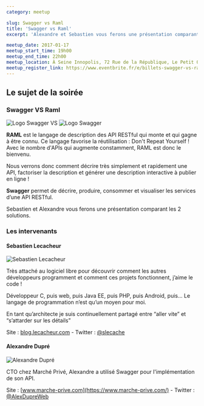 ```yaml
---
category: meetup

slug: Swagger vs Raml
title: 'Swagger vs Raml'
excerpt: 'Alexandre et Sebastien vous ferons une présentation comparant Swagger et Raml.'

meetup_date: 2017-01-17
meetup_start_time: 19h00
meetup_end_time: 22h00
meetup_location: À Seine Innopolis, 72 Rue de la République, Le Petit Quevilly
meetup_register_link: https://www.eventbrite.fr/e/billets-swagger-vs-raml-31072484638
---
```


## Le sujet de la soirée

### Swagger VS Raml

![Logo Swagger](/images/meetups/swagger.png) VS ![Logo Swagger](/images/meetups/ramllogo.png)

**RAML** est le langage de description des API RESTful qui monte et qui gagne à être connu. Ce langage favorise la réutilisation : Don't Repeat Yourself ! Avec le nombre d'APIs qui augmente constamment, RAML est donc le bienvenu.

Nous verrons donc comment décrire très simplement et rapidement une API, factoriser la description et générer une description interactive à publier en ligne !

**Swagger** permet de décrire, produire, consommer et visualiser les services d’une API RESTful.

Sebastien et Alexandre vous ferons une présentation comparant les 2 solutions.

### Les intervenants

#### Sebastien Lecacheur

![Sebastien Lecacheur](https://pbs.twimg.com/profile_images/722358213836992512/nfBoZl5a_200x200.jpg)

Très attaché au logiciel libre pour découvrir comment les autres développeurs programment et comment ces projets fonctionnent, j’aime le code !

Développeur C, puis web, puis Java EE, puis PHP, puis Android, puis… Le langage de programmation n’est qu’un moyen pour moi.

En tant qu’architecte je suis continuellement partagé entre “aller vite” et “s’attarder sur les détails”

Site : [blog.lecacheur.com](http://blog.lecacheur.com/) - Twitter : [@slecache](https://twitter.com/slecache)

#### Alexandre Dupré

![Alexandre Dupré](https://pbs.twimg.com/profile_images/2454830730/alexandre_200x200.png)

CTO chez Marché Privé, Alexandre a utilisé Swagger pour l'implémentation de son API.

Site : [www.marche-prive.com](https://www.marche-prive.com/) - Twitter : [@AlexDupreWeb](https://twitter.com/AlexDupreWeb)
